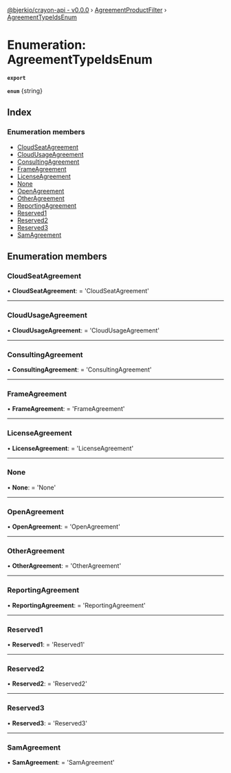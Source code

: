 [@bjerkio/crayon-api - v0.0.0](../README.md) › [AgreementProductFilter](../modules/agreementproductfilter.md) › [AgreementTypeIdsEnum](agreementproductfilter.agreementtypeidsenum.md)

# Enumeration: AgreementTypeIdsEnum

**`export`** 

**`enum`** {string}

## Index

### Enumeration members

* [CloudSeatAgreement](agreementproductfilter.agreementtypeidsenum.md#cloudseatagreement)
* [CloudUsageAgreement](agreementproductfilter.agreementtypeidsenum.md#cloudusageagreement)
* [ConsultingAgreement](agreementproductfilter.agreementtypeidsenum.md#consultingagreement)
* [FrameAgreement](agreementproductfilter.agreementtypeidsenum.md#frameagreement)
* [LicenseAgreement](agreementproductfilter.agreementtypeidsenum.md#licenseagreement)
* [None](agreementproductfilter.agreementtypeidsenum.md#none)
* [OpenAgreement](agreementproductfilter.agreementtypeidsenum.md#openagreement)
* [OtherAgreement](agreementproductfilter.agreementtypeidsenum.md#otheragreement)
* [ReportingAgreement](agreementproductfilter.agreementtypeidsenum.md#reportingagreement)
* [Reserved1](agreementproductfilter.agreementtypeidsenum.md#reserved1)
* [Reserved2](agreementproductfilter.agreementtypeidsenum.md#reserved2)
* [Reserved3](agreementproductfilter.agreementtypeidsenum.md#reserved3)
* [SamAgreement](agreementproductfilter.agreementtypeidsenum.md#samagreement)

## Enumeration members

###  CloudSeatAgreement

• **CloudSeatAgreement**: =  <any> 'CloudSeatAgreement'

___

###  CloudUsageAgreement

• **CloudUsageAgreement**: =  <any> 'CloudUsageAgreement'

___

###  ConsultingAgreement

• **ConsultingAgreement**: =  <any> 'ConsultingAgreement'

___

###  FrameAgreement

• **FrameAgreement**: =  <any> 'FrameAgreement'

___

###  LicenseAgreement

• **LicenseAgreement**: =  <any> 'LicenseAgreement'

___

###  None

• **None**: =  <any> 'None'

___

###  OpenAgreement

• **OpenAgreement**: =  <any> 'OpenAgreement'

___

###  OtherAgreement

• **OtherAgreement**: =  <any> 'OtherAgreement'

___

###  ReportingAgreement

• **ReportingAgreement**: =  <any> 'ReportingAgreement'

___

###  Reserved1

• **Reserved1**: =  <any> 'Reserved1'

___

###  Reserved2

• **Reserved2**: =  <any> 'Reserved2'

___

###  Reserved3

• **Reserved3**: =  <any> 'Reserved3'

___

###  SamAgreement

• **SamAgreement**: =  <any> 'SamAgreement'

